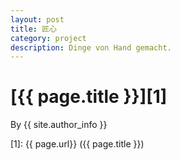 ```yaml
---
layout: post
title: 匠心
category: project
description: Dinge von Hand gemacht.
---
```

# [{{ page.title }}][1]
By {{ site.author_info }}

[1]:    {{ page.url}}  ({{ page.title }})
